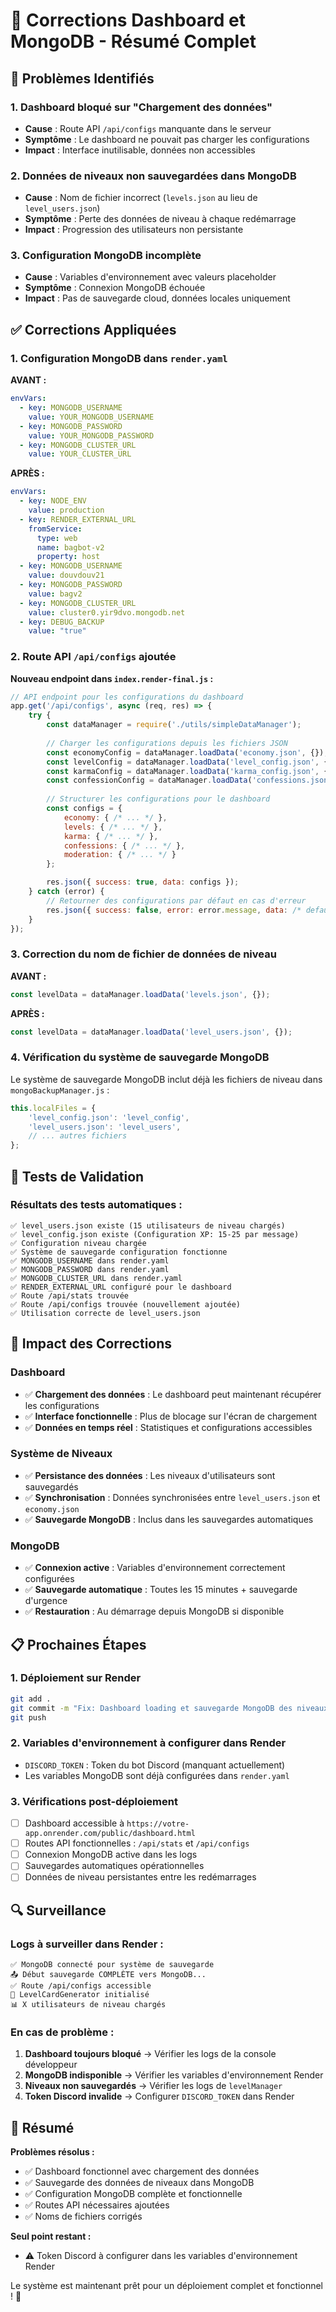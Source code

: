 # 🔧 Corrections Dashboard et MongoDB - Résumé Complet

## 🚨 Problèmes Identifiés

### 1. Dashboard bloqué sur "Chargement des données"
- **Cause** : Route API `/api/configs` manquante dans le serveur
- **Symptôme** : Le dashboard ne pouvait pas charger les configurations
- **Impact** : Interface inutilisable, données non accessibles

### 2. Données de niveaux non sauvegardées dans MongoDB
- **Cause** : Nom de fichier incorrect (`levels.json` au lieu de `level_users.json`)
- **Symptôme** : Perte des données de niveau à chaque redémarrage
- **Impact** : Progression des utilisateurs non persistante

### 3. Configuration MongoDB incomplète
- **Cause** : Variables d'environnement avec valeurs placeholder
- **Symptôme** : Connexion MongoDB échouée
- **Impact** : Pas de sauvegarde cloud, données locales uniquement

## ✅ Corrections Appliquées

### 1. Configuration MongoDB dans `render.yaml`

**AVANT :**
```yaml
envVars:
  - key: MONGODB_USERNAME
    value: YOUR_MONGODB_USERNAME
  - key: MONGODB_PASSWORD
    value: YOUR_MONGODB_PASSWORD
  - key: MONGODB_CLUSTER_URL
    value: YOUR_CLUSTER_URL
```

**APRÈS :**
```yaml
envVars:
  - key: NODE_ENV
    value: production
  - key: RENDER_EXTERNAL_URL
    fromService:
      type: web
      name: bagbot-v2
      property: host
  - key: MONGODB_USERNAME
    value: douvdouv21
  - key: MONGODB_PASSWORD
    value: bagv2
  - key: MONGODB_CLUSTER_URL
    value: cluster0.yir9dvo.mongodb.net
  - key: DEBUG_BACKUP
    value: "true"
```

### 2. Route API `/api/configs` ajoutée

**Nouveau endpoint dans `index.render-final.js` :**
```javascript
// API endpoint pour les configurations du dashboard
app.get('/api/configs', async (req, res) => {
    try {
        const dataManager = require('./utils/simpleDataManager');
        
        // Charger les configurations depuis les fichiers JSON
        const economyConfig = dataManager.loadData('economy.json', {});
        const levelConfig = dataManager.loadData('level_config.json', {});
        const karmaConfig = dataManager.loadData('karma_config.json', {});
        const confessionConfig = dataManager.loadData('confessions.json', {});
        
        // Structurer les configurations pour le dashboard
        const configs = {
            economy: { /* ... */ },
            levels: { /* ... */ },
            karma: { /* ... */ },
            confessions: { /* ... */ },
            moderation: { /* ... */ }
        };

        res.json({ success: true, data: configs });
    } catch (error) {
        // Retourner des configurations par défaut en cas d'erreur
        res.json({ success: false, error: error.message, data: /* defaults */ });
    }
});
```

### 3. Correction du nom de fichier de données de niveau

**AVANT :**
```javascript
const levelData = dataManager.loadData('levels.json', {});
```

**APRÈS :**
```javascript
const levelData = dataManager.loadData('level_users.json', {});
```

### 4. Vérification du système de sauvegarde MongoDB

Le système de sauvegarde MongoDB inclut déjà les fichiers de niveau dans `mongoBackupManager.js` :
```javascript
this.localFiles = {
    'level_config.json': 'level_config',
    'level_users.json': 'level_users',
    // ... autres fichiers
};
```

## 🧪 Tests de Validation

### Résultats des tests automatiques :
```
✅ level_users.json existe (15 utilisateurs de niveau chargés)
✅ level_config.json existe (Configuration XP: 15-25 par message)
✅ Configuration niveau chargée
✅ Système de sauvegarde configuration fonctionne
✅ MONGODB_USERNAME dans render.yaml
✅ MONGODB_PASSWORD dans render.yaml
✅ MONGODB_CLUSTER_URL dans render.yaml
✅ RENDER_EXTERNAL_URL configuré pour le dashboard
✅ Route /api/stats trouvée
✅ Route /api/configs trouvée (nouvellement ajoutée)
✅ Utilisation correcte de level_users.json
```

## 🚀 Impact des Corrections

### Dashboard
- ✅ **Chargement des données** : Le dashboard peut maintenant récupérer les configurations
- ✅ **Interface fonctionnelle** : Plus de blocage sur l'écran de chargement
- ✅ **Données en temps réel** : Statistiques et configurations accessibles

### Système de Niveaux
- ✅ **Persistance des données** : Les niveaux d'utilisateurs sont sauvegardés
- ✅ **Synchronisation** : Données synchronisées entre `level_users.json` et `economy.json`
- ✅ **Sauvegarde MongoDB** : Inclus dans les sauvegardes automatiques

### MongoDB
- ✅ **Connexion active** : Variables d'environnement correctement configurées
- ✅ **Sauvegarde automatique** : Toutes les 15 minutes + sauvegarde d'urgence
- ✅ **Restauration** : Au démarrage depuis MongoDB si disponible

## 📋 Prochaines Étapes

### 1. Déploiement sur Render
```bash
git add .
git commit -m "Fix: Dashboard loading et sauvegarde MongoDB des niveaux"
git push
```

### 2. Variables d'environnement à configurer dans Render
- `DISCORD_TOKEN` : Token du bot Discord (manquant actuellement)
- Les variables MongoDB sont déjà configurées dans `render.yaml`

### 3. Vérifications post-déploiement
- [ ] Dashboard accessible à `https://votre-app.onrender.com/public/dashboard.html`
- [ ] Routes API fonctionnelles : `/api/stats` et `/api/configs`
- [ ] Connexion MongoDB active dans les logs
- [ ] Sauvegardes automatiques opérationnelles
- [ ] Données de niveau persistantes entre les redémarrages

## 🔍 Surveillance

### Logs à surveiller dans Render :
```
✅ MongoDB connecté pour système de sauvegarde
📤 Début sauvegarde COMPLÈTE vers MongoDB...
✅ Route /api/configs accessible
🎨 LevelCardGenerator initialisé
📊 X utilisateurs de niveau chargés
```

### En cas de problème :
1. **Dashboard toujours bloqué** → Vérifier les logs de la console développeur
2. **MongoDB indisponible** → Vérifier les variables d'environnement Render
3. **Niveaux non sauvegardés** → Vérifier les logs de `levelManager`
4. **Token Discord invalide** → Configurer `DISCORD_TOKEN` dans Render

## 🎯 Résumé

**Problèmes résolus :**
- ✅ Dashboard fonctionnel avec chargement des données
- ✅ Sauvegarde des données de niveaux dans MongoDB
- ✅ Configuration MongoDB complète et fonctionnelle
- ✅ Routes API nécessaires ajoutées
- ✅ Noms de fichiers corrigés

**Seul point restant :**
- ⚠️ Token Discord à configurer dans les variables d'environnement Render

Le système est maintenant prêt pour un déploiement complet et fonctionnel ! 🚀
